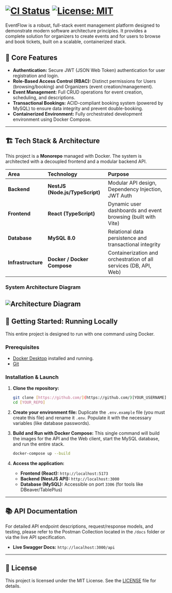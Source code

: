 # [![CI Status](https://img.shields.io/badge/build-passing-brightgreen)](https://github.com/actions) [![License: MIT](https://img.shields.io/badge/License-MIT-blue.svg)](https://opensource.org/licenses/MIT)

EventFlow is a robust, full-stack event management platform designed to demonstrate modern software architecture principles. It provides a complete solution for organizers to create events and for users to browse and book tickets, built on a scalable, containerized stack.

## 🚀 Core Features

* **Authentication:** Secure JWT (JSON Web Token) authentication for user registration and login.
* **Role-Based Access Control (RBAC):** Distinct permissions for Users (browsing/booking) and Organizers (event creation/management).
* **Event Management:** Full CRUD operations for event creation, scheduling, and descriptions.
* **Transactional Bookings:** ACID-compliant booking system (powered by MySQL) to ensure data integrity and prevent double-booking.
* **Containerized Environment:** Fully orchestrated development environment using Docker Compose.

---

## 🏗️ Tech Stack & Architecture

This project is a **Monorepo** managed with Docker. The system is architected with a decoupled frontend and a modular backend API.

| Area | Technology | Purpose |
| :--- | :--- | :--- |
| **Backend** | **NestJS (Node.js/TypeScript)** | Modular API design, Dependency Injection, JWT Auth |
| **Frontend** | **React (TypeScript)** | Dynamic user dashboards and event browsing (built with Vite) |
| **Database** | **MySQL 8.0** | Relational data persistence and transactional integrity |
| **Infrastructure**| **Docker / Docker Compose** | Containerization and orchestration of all services (DB, API, Web) |

### System Architecture Diagram
![Architecture Diagram](https://your-link-to-diagram.com/architecture.png) 
---

## 🚦 Getting Started: Running Locally

This entire project is designed to run with one command using Docker.

### Prerequisites

* [Docker Desktop](https://www.docker.com/products/docker-desktop/) installed and running.
* [Git](https://git-scm.com/)

### Installation & Launch

1.  **Clone the repository:**
    ```bash
    git clone [https://github.com/](https://github.com/)[YOUR_USERNAME]/[YOUR_REPO].git
    cd [YOUR_REPO]
    ```

2.  **Create your environment file:**
    Duplicate the `.env.example` file (you must create this file) and rename it `.env`. Populate it with the necessary variables (like database passwords).

3.  **Build and Run with Docker Compose:**
    This single command will build the images for the API and the Web client, start the MySQL database, and run the entire stack.

    ```bash
    docker-compose up --build
    ```

4.  **Access the application:**
    * **Frontend (React):** `http://localhost:5173`
    * **Backend (NestJS API):** `http://localhost:3000`
    * **Database (MySQL):** Accessible on port `3306` (for tools like DBeaver/TablePlus)

---

## 📚 API Documentation

For detailed API endpoint descriptions, request/response models, and testing, please refer to the Postman Collection located in the `/docs` folder or via the live API specification.

* **Live Swagger Docs:** `http://localhost:3000/api`

---

## 📄 License

This project is licensed under the MIT License. See the [LICENSE](LICENSE) file for details.